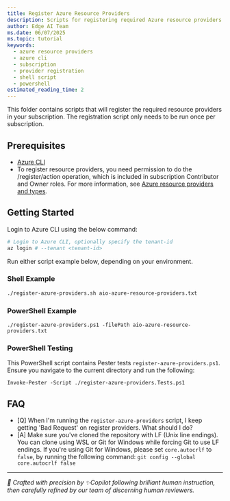 ```yaml
---
title: Register Azure Resource Providers
description: Scripts for registering required Azure resource providers in your subscription for Azure IoT Operations edge deployment
author: Edge AI Team
ms.date: 06/07/2025
ms.topic: tutorial
keywords:
  - azure resource providers
  - azure cli
  - subscription
  - provider registration
  - shell script
  - powershell
estimated_reading_time: 2
---
```


This folder contains scripts that will register the required resource providers in your subscription.
The registration script only needs to be run once per subscription.

## Prerequisites

- [Azure CLI](https://docs.microsoft.com/cli/azure/install-azure-cli)
- To register resource providers, you need permission to do the /register/action operation, which is included in subscription Contributor and Owner roles. For more information, see [Azure resource providers and types](https://learn.microsoft.com/azure/azure-resource-manager/management/resource-providers-and-types).

## Getting Started

Login to Azure CLI using the below command:

```sh
# Login to Azure CLI, optionally specify the tenant-id
az login # --tenant <tenant-id>
```

Run either script example below, depending on your environment.

### Shell Example

```sh
./register-azure-providers.sh aio-azure-resource-providers.txt
```

### PowerShell Example

```pwsh
./register-azure-providers.ps1 -filePath aio-azure-resource-providers.txt
```

### PowerShell Testing

This PowerShell script contains Pester tests `register-azure-providers.ps1`. Ensure you navigate to the current directory and run the following:

```pwsh
Invoke-Pester -Script ./register-azure-providers.Tests.ps1
```

## FAQ

- [Q] When I'm running the `register-azure-providers` script, I keep getting 'Bad Request' on register providers. What should I do?
- [A] Make sure you've cloned the repository with LF (Unix line endings). You can clone using WSL or Git for Windows while forcing Git to use LF endings.
  If you're using Git for Windows, please set `core.autocrlf` to `false`, by running the following command:
  `git config --global core.autocrlf false`

---

<!-- markdownlint-disable MD036 -->
*🤖 Crafted with precision by ✨Copilot following brilliant human instruction,
then carefully refined by our team of discerning human reviewers.*
<!-- markdownlint-enable MD036 -->
